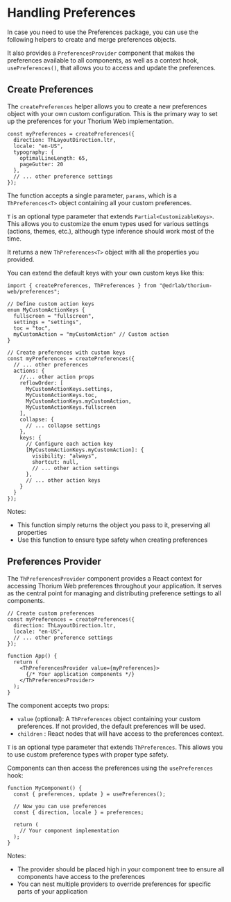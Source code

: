 # Handling Preferences

In case you need to use the Preferences package, you can use the following helpers to create and merge preferences objects.

It also provides a `PreferencesProvider` component that makes the preferences available to all components, as well as a context hook, `usePreferences()`, that allows you to access and update the preferences.

## Create Preferences

The `createPreferences` helper allows you to create a new preferences object with your own custom configuration. This is the primary way to set up the preferences for your Thorium Web implementation.

```
const myPreferences = createPreferences({
  direction: ThLayoutDirection.ltr,
  locale: "en-US",
  typography: {
    optimalLineLength: 65,
    pageGutter: 20
  },
  // ... other preference settings
});
```

The function accepts a single parameter, `params`, which is a `ThPreferences<T>` object containing all your custom preferences.

`T` is an optional type parameter that extends `Partial<CustomizableKeys>`. This allows you to customize the enum types used for various settings (actions, themes, etc.), although type inference should work most of the time.

It returns a new `ThPreferences<T>` object with all the properties you provided.

You can extend the default keys with your own custom keys like this:

```
import { createPreferences, ThPreferences } from "@edrlab/thorium-web/preferences";

// Define custom action keys
enum MyCustomActionKeys {
  fullscreen = "fullscreen",
  settings = "settings",
  toc = "toc",
  myCustomAction = "myCustomAction" // Custom action
}

// Create preferences with custom keys
const myPreferences = createPreferences({
  // ... other preferences
  actions: {
    //... other action props
    reflowOrder: [
      MyCustomActionKeys.settings,
      MyCustomActionKeys.toc,
      MyCustomActionKeys.myCustomAction,
      MyCustomActionKeys.fullscreen
    ],
    collapse: {
      // ... collapse settings
    },
    keys: {
      // Configure each action key
      [MyCustomActionKeys.myCustomAction]: {
        visibility: "always",
        shortcut: null,
        // ... other action settings
      },
      // ... other action keys
    }
  }
});
```

Notes: 

- This function simply returns the object you pass to it, preserving all properties
- Use this function to ensure type safety when creating preferences

## Preferences Provider

The `ThPreferencesProvider` component provides a React context for accessing Thorium Web preferences throughout your application. It serves as the central point for managing and distributing preference settings to all components.

```
// Create custom preferences
const myPreferences = createPreferences({
  direction: ThLayoutDirection.ltr,
  locale: "en-US",
  // ... other preference settings
});

function App() {
  return (
    <ThPreferencesProvider value={myPreferences}>
      {/* Your application components */}
    </ThPreferencesProvider>
  );
}
```

The component accepts two props:

- `value` (optional): A `ThPreferences` object containing your custom preferences. If not provided, the default preferences will be used.
- `children` : React nodes that will have access to the preferences context.

`T` is an optional type parameter that extends `ThPreferences`. This allows you to use custom preference types with proper type safety.

Components can then access the preferences using the `usePreferences` hook:

```
function MyComponent() {
  const { preferences, update } = usePreferences();
  
  // Now you can use preferences
  const { direction, locale } = preferences;
  
  return (
    // Your component implementation
  );
}
```

Notes: 

- The provider should be placed high in your component tree to ensure all components have access to the preferences
- You can nest multiple providers to override preferences for specific parts of your application